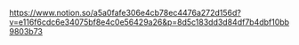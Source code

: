 https://www.notion.so/a5a0fafe306e4cb78ec4476a272d156d?v=e116f6cdc6e34075bf8e4c0e56429a26&p=8d5c183dd3d84df7b4dbf10bb9803b73